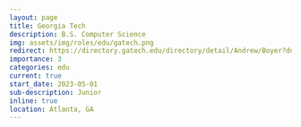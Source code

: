 ```yaml
---
layout: page
title: Georgia Tech
description: B.S. Computer Science
img: assets/img/roles/edu/gatech.png
redirect: https://directory.gatech.edu/directory/detail/Andrew/Boyer?dn=ZnUPgG7TRJIo1QcqJFfjAfNGjE%2BJf2zzmGiOToNIXG8YW6T9aPf9YRhnOHmk5oTS
importance: 3
categories: edu
current: true
start_date: 2023-05-01
sub-description: Junior
inline: true
location: Atlanta, GA
---
```

